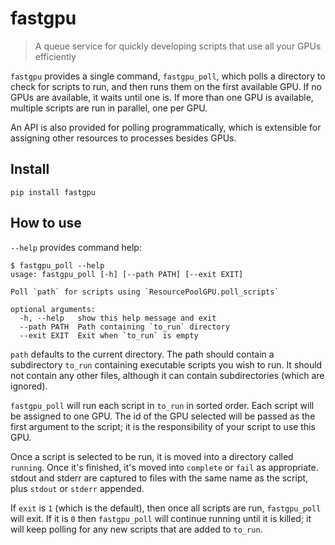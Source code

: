 <!--

#################################################
### THIS FILE WAS AUTOGENERATED! DO NOT EDIT! ###
#################################################
# file to edit: 99_index.ipynb
# command to build the docs after a change: nbdev_build_docs

-->

# fastgpu

> A queue service for quickly developing scripts that use all your GPUs efficiently


`fastgpu` provides a single command, `fastgpu_poll`, which polls a directory to check for scripts to run, and then runs them on the first available GPU. If no GPUs are available, it waits until one is. If more than one GPU is available, multiple scripts are run in parallel, one per GPU.

An API is also provided for polling programmatically, which is extensible for assigning other resources to processes besides GPUs.

## Install

`pip install fastgpu`

## How to use

`--help` provides command help:

```
$ fastgpu_poll --help
usage: fastgpu_poll [-h] [--path PATH] [--exit EXIT]

Poll `path` for scripts using `ResourcePoolGPU.poll_scripts`

optional arguments:
  -h, --help   show this help message and exit
  --path PATH  Path containing `to_run` directory
  --exit EXIT  Exit when `to_run` is empty
```

`path` defaults to the current directory. The path should contain a subdirectory `to_run` containing executable scripts you wish to run. It should not contain any other files, although it can contain subdirectories (which are ignored).

`fastgpu_poll` will run each script in `to_run` in sorted order. Each script will be assigned to one GPU. The id of the GPU selected will be passed as the first argument to the script; it is the responsibility of your script to use this GPU.

Once a script is selected to be run, it is moved into a directory called `running`. Once it's finished, it's moved into `complete` or `fail` as appropriate. stdout and stderr are captured to files with the same name as the script, plus `stdout` or `stderr` appended.

If `exit` is `1` (which is the default), then once all scripts are run, `fastgpu_poll` will exit. If it is `0` then `fastgpu_poll` will continue running until it is killed; it will keep polling for any new scripts that are added to `to_run`.
